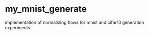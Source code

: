 # my_mnist_generate
implementation of normalizing flows for mnist and cifar10 generation experiments
